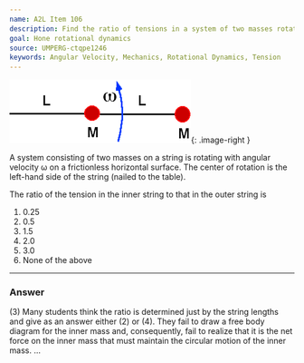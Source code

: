 ```yaml
---
name: A2L Item 106
description: Find the ratio of tensions in a system of two masses rotating about a center.
goal: Hone rotational dynamics
source: UMPERG-ctqpe1246
keywords: Angular Velocity, Mechanics, Rotational Dynamics, Tension
---
```


![Item106_fig1.gif](../images/Item106_fig1.gif){: .image-right } 

A system consisting of two masses on a string is rotating with angular
velocity &omega; on a frictionless horizontal surface. The center of
rotation is the left-hand side of the string (nailed to the table).

The ratio of the tension in the inner string to that in the outer string
is

1. 0.25
2. 0.5
3. 1.5
4. 2.0
5. 3.0
6. None of the above

<hr/>

### Answer

(3) Many students think the ratio is determined just by the string
lengths and give as an answer either (2) or (4). They fail to draw a
free body diagram for the inner mass and, consequently, fail to realize
that it is the net force on the inner mass that must maintain the
circular motion of the inner mass.
...

